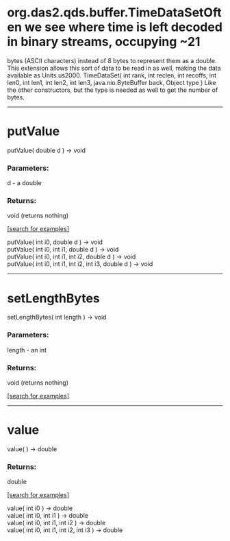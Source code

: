 # org.das2.qds.buffer.TimeDataSetOften we see where time is left decoded in binary streams, occupying ~21 
 bytes (ASCII characters) instead of 8 bytes to represent them as a double.  This extension
 allows this sort of data to be read in as well, making the data available 
 as Units.us2000.
TimeDataSet( int rank, int reclen, int recoffs, int len0, int len1, int len2, int len3, java.nio.ByteBuffer back, Object type )
Like the other constructors, but the type is needed as well to get the 
 number of bytes.

***
<a name="putValue"></a>
# putValue
putValue( double d ) &rarr; void



### Parameters:
d - a double

### Returns:
void (returns nothing)


<a href="https://github.com/autoplot/dev/search?q=putValue&unscoped_q=putValue">[search for examples]</a>

putValue( int i0, double d ) &rarr; void<br>
putValue( int i0, int i1, double d ) &rarr; void<br>
putValue( int i0, int i1, int i2, double d ) &rarr; void<br>
putValue( int i0, int i1, int i2, int i3, double d ) &rarr; void<br>
***
<a name="setLengthBytes"></a>
# setLengthBytes
setLengthBytes( int length ) &rarr; void



### Parameters:
length - an int

### Returns:
void (returns nothing)


<a href="https://github.com/autoplot/dev/search?q=setLengthBytes&unscoped_q=setLengthBytes">[search for examples]</a>

***
<a name="value"></a>
# value
value(  ) &rarr; double



### Returns:
double


<a href="https://github.com/autoplot/dev/search?q=value&unscoped_q=value">[search for examples]</a>

value( int i0 ) &rarr; double<br>
value( int i0, int i1 ) &rarr; double<br>
value( int i0, int i1, int i2 ) &rarr; double<br>
value( int i0, int i1, int i2, int i3 ) &rarr; double<br>
